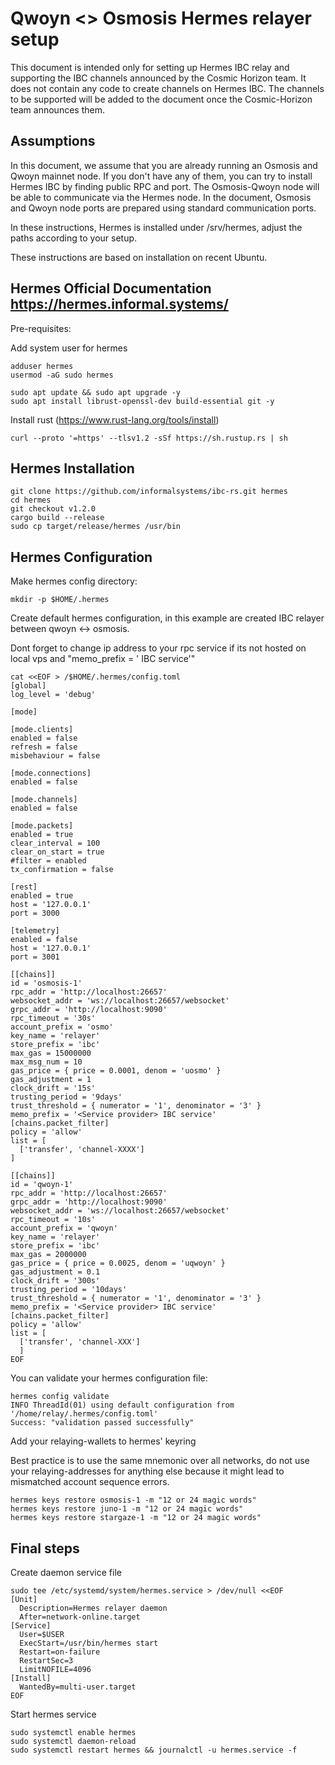 # Qwoyn <> Osmosis Hermes relayer setup
This document is intended only for setting up Hermes IBC relay and supporting the IBC channels announced by the Cosmic Horizon team. 
It does not contain any code to create channels on Hermes IBC. The channels to be supported will be added to the document once the Cosmic-Horizon team announces them. 

## Assumptions

In this document, we assume that you are already running an Osmosis and Qwoyn mainnet node. If you don't have any of them, you can try to install Hermes IBC by finding public RPC and port. The Osmosis-Qwoyn node will be able to communicate via the Hermes node. In the document, Osmosis and Qwoyn node ports are prepared using standard communication ports.

In these instructions, Hermes is installed under /srv/hermes, adjust the paths according to your setup.

These instructions are based on installation on recent Ubuntu.

## Hermes Official Documentation https://hermes.informal.systems/

Pre-requisites:

Add system user for hermes
```
adduser hermes
usermod -aG sudo hermes
```
```
sudo apt update && sudo apt upgrade -y
sudo apt install librust-openssl-dev build-essential git -y
```
Install rust (https://www.rust-lang.org/tools/install)
```
curl --proto '=https' --tlsv1.2 -sSf https://sh.rustup.rs | sh
```

## Hermes Installation

```
git clone https://github.com/informalsystems/ibc-rs.git hermes
cd hermes
git checkout v1.2.0
cargo build --release
sudo cp target/release/hermes /usr/bin
```

## Hermes Configuration

Make hermes config directory:

```
mkdir -p $HOME/.hermes
```

Create default hermes configuration, in this example are created IBC relayer between qwoyn <-> osmosis. 

Dont forget to change ip address to your rpc service if its not hosted on local vps and "memo_prefix = '<Service provider> IBC service'"

```
cat <<EOF > /$HOME/.hermes/config.toml
[global]
log_level = 'debug'

[mode]

[mode.clients]
enabled = false
refresh = false
misbehaviour = false

[mode.connections]
enabled = false

[mode.channels]
enabled = false

[mode.packets]
enabled = true
clear_interval = 100
clear_on_start = true
#filter = enabled
tx_confirmation = false

[rest]
enabled = true
host = '127.0.0.1'
port = 3000

[telemetry]
enabled = false
host = '127.0.0.1'
port = 3001

[[chains]]
id = 'osmosis-1'
rpc_addr = 'http://localhost:26657'
websocket_addr = 'ws://localhost:26657/websocket'
grpc_addr = 'http://localhost:9090'
rpc_timeout = '30s'
account_prefix = 'osmo'
key_name = 'relayer'
store_prefix = 'ibc'
max_gas = 15000000
max_msg_num = 10
gas_price = { price = 0.0001, denom = 'uosmo' }
gas_adjustment = 1
clock_drift = '15s'
trusting_period = '9days'
trust_threshold = { numerator = '1', denominator = '3' }
memo_prefix = '<Service provider> IBC service'
[chains.packet_filter]
policy = 'allow'
list = [
  ['transfer', 'channel-XXXX']
]

[[chains]]
id = 'qwoyn-1'
rpc_addr = 'http://localhost:26657'
grpc_addr = 'http://localhost:9090'
websocket_addr = 'ws://localhost:26657/websocket'
rpc_timeout = '10s'
account_prefix = 'qwoyn'
key_name = 'relayer'
store_prefix = 'ibc'
max_gas = 2000000
gas_price = { price = 0.0025, denom = 'uqwoyn' }
gas_adjustment = 0.1
clock_drift = '300s'
trusting_period = '10days'
trust_threshold = { numerator = '1', denominator = '3' }
memo_prefix = '<Service provider> IBC service'
[chains.packet_filter]
policy = 'allow'
list = [
  ['transfer', 'channel-XXX']
  ]
EOF

```
You can validate your hermes configuration file:
```
hermes config validate
INFO ThreadId(01) using default configuration from '/home/relay/.hermes/config.toml'
Success: "validation passed successfully"
```

Add your relaying-wallets to hermes' keyring

Best practice is to use the same mnemonic over all networks, do not use your relaying-addresses for anything else because it might lead to mismatched account sequence errors.
```
hermes keys restore osmosis-1 -m "12 or 24 magic words"
hermes keys restore juno-1 -m "12 or 24 magic words"
hermes keys restore stargaze-1 -m "12 or 24 magic words"
```

## Final steps
Create daemon service file

```
sudo tee /etc/systemd/system/hermes.service > /dev/null <<EOF
[Unit]
  Description=Hermes relayer daemon
  After=network-online.target
[Service]
  User=$USER
  ExecStart=/usr/bin/hermes start
  Restart=on-failure
  RestartSec=3
  LimitNOFILE=4096
[Install]
  WantedBy=multi-user.target
EOF
```
Start hermes service 

```
sudo systemctl enable hermes
sudo systemctl daemon-reload
sudo systemctl restart hermes && journalctl -u hermes.service -f
```
